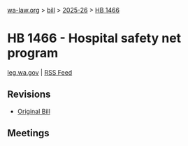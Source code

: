[wa-law.org](/) > [bill](/bill/) > [2025-26](/bill/2025-26/) > [HB 1466](/bill/2025-26/hb/1466/)

# HB 1466 - Hospital safety net program
[leg.wa.gov](https://app.leg.wa.gov/billsummary?BillNumber=1466&Year=2025&Initiative=false) | [RSS Feed](./rss.xml)

## Revisions
* [Original Bill](1/)

## Meetings